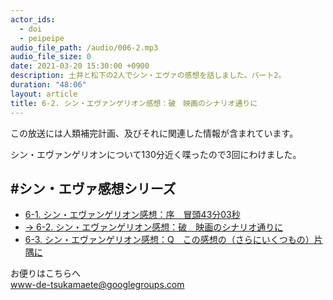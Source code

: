 ```yaml
---
actor_ids:
  - doi
  - peipeipe
audio_file_path: /audio/006-2.mp3
audio_file_size: 0
date: 2021-03-20 15:30:00 +0900
description: 土井と松下の2人でシン・エヴァの感想を話しました。パート2。
duration: "48:06"
layout: article
title: 6-2. シン・エヴァンゲリオン感想：破　映画のシナリオ通りに
---
```

この放送には人類補完計画、及びそれに関連した情報が含まれています。


シン・エヴァンゲリオンについて130分近く喋ったので3回にわけました。


## #シン・エヴァ感想シリーズ
- [6-1. シン・エヴァンゲリオン感想：序　冒頭43分03秒](https://www-de-tsukamaete.github.io/episode/6-1)
- [→ 6-2. シン・エヴァンゲリオン感想：破　映画のシナリオ通りに](https://www-de-tsukamaete.github.io/episode/6-2)
- [6-3. シン・エヴァンゲリオン感想：Q　この感想の（さらにいくつもの）片隅に](https://www-de-tsukamaete.github.io/episode/6-3)


お便りはこちらへ<br/>
www-de-tsukamaete@googlegroups.com
